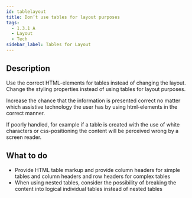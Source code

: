 ```yaml
---
id: tablelayout
title: Don’t use tables for layout purposes 
tags:
  - 1.3.1 A
  - Layout
  - Tech
sidebar_label: Tables for Layout
---
```


## Description

Use the correct HTML-elements for tables instead of changing the layout. Change the styling properties instead of using tables for layout purposes.

Increase the chance that the information is presented correct no matter which assistive technology the user has by using html-elements in the correct manner. 

If poorly handled, for example if a table is created with the use of white characters or css-positioning the content will be perceived wrong by a screen reader. 

## What to do

- Provide HTML table markup and provide column headers for simple tables and column headers and row headers for complex tables 
- When using nested tables, consider the possibility of breaking the content into logical individual tables instead of nested tables 
